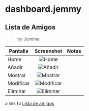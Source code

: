 # dashboard.jemmy

## Lista de Amigos  <a name="Amigos"></a>
>by Jemima
	
| Pantalla     | Screenshot                                    | Notas |
| ------------- |:---------------------------------------------:| -----:|
| Home          | ![Home](https://drive.google.com/uc?export=view&id=0B0c85gHv2bZaMHBveGplcEpNN3c "Home")|       |
| Añadir        | ![Añadir](https://drive.google.com/uc?export=view&id=0B0c85gHv2bZaNVJkWE0zbjV0VTg "Añadir")|       |
| Mostrar       | ![Mostrar](https://drive.google.com/uc?export=view&id=0B0c85gHv2bZad0k4aXpPc2o2T3M "Mostrar")|       |
| Modificar     | ![Modificar](https://drive.google.com/uc?export=view&id=0B0c85gHv2bZaWlc0bXNYaXNPelE "Modificar")|       |
| Eliminar      | ![Eliminar](https://drive.google.com/uc?export=view&id=0B0c85gHv2bZaYm83Sl9hVHRmaVU "Eliminar")|       |

a link to [Lista de amigos](#Amigos)
